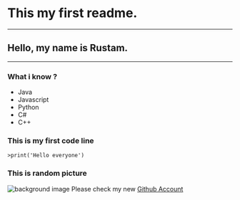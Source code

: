 # This my first readme.
---
## Hello, my name is Rustam.
---
### What i know ?
- Java
- Javascript
- Python
- C#
- C++
### This is my first code line
```
>print('Hello everyone')
```
### This is random picture
![background image](https://i0.wp.com/www.puresourcecode.com/wp-content/uploads/2022/11/github-wallpaper-scaled.jpeg?fit=2560%2C1440&ssl=1)
Please check my new [Github Account](https://github.com/RustamCode110)
